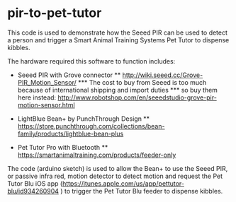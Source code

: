 # pir-to-pet-tutor
This code is used to demonstrate how the Seeed PIR can be used to detect a person and trigger a Smart Animal Training Systems Pet Tutor to dispense kibbles.

The hardware required this software to function includes:

* Seeed PIR with Grove connector
** http://wiki.seeed.cc/Grove-PIR_Motion_Sensor/
*** The cost to buy from Seeed is too much because of international shipping and import duties
*** so buy them here instead: http://www.robotshop.com/en/seeedstudio-grove-pir-motion-sensor.html 

* LightBlue Bean+ by PunchThrough Design
** https://store.punchthrough.com/collections/bean-family/products/lightblue-bean-plus

* Pet Tutor Pro with Bluetooth
** https://smartanimaltraining.com/products/feeder-only

The code (arduino sketch) is used to allow the Bean+ to use the Seeed PIR, or passive infra red, motion detector to detect motion and request the Pet Tutor Blu iOS app (https://itunes.apple.com/us/app/pettutor-blu/id934260904 ) to trigger the Pet Tutor Blu feeder to dispense kibbles.

